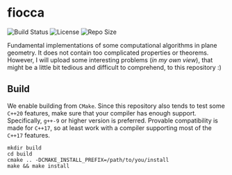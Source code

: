 # fiocca
![Build Status](https://travis-ci.org/enzoleo/fiocca.svg?branch=master)
![License](https://img.shields.io/github/license/enzoleo/fiocca?color=blue)
![Repo Size](https://img.shields.io/github/repo-size/enzoleo/fiocca)

Fundamental implementations of some computational algorithms in plane geometry. It does not contain too complicated properties or theorems. However, I will upload some interesting problems (*in my own view*), that might be a little bit tedious and difficult to comprehend, to this repository :)

## Build

We enable building from `CMake`. Since this repository also tends to test some `C++20` features, make sure that your compiler has enough support. Specifically, `g++-9` or higher version is preferred. Provable compatibility is made for `C++17`, so at least work with a compiler supporting most of the  `C++17` features.

```shell
mkdir build
cd build
cmake .. -DCMAKE_INSTALL_PREFIX=/path/to/you/install
make && make install
```

